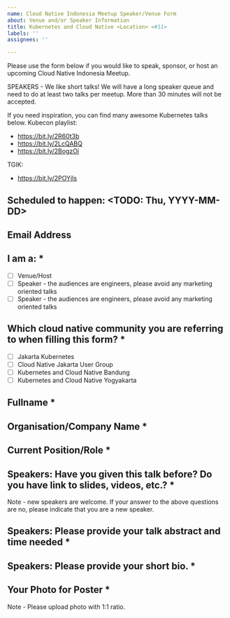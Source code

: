 ```yaml
---
name: Cloud Native Indonesia Meetup Speaker/Venue Form
about: Venue and/or Speaker Information
title: Kubernetes and Cloud Native <Location> <#11>
labels: ''
assignees: ''

---
```


Please use the form below if you would like to speak, sponsor, or host an upcoming Cloud Native Indonesia Meetup.

SPEAKERS - We like short talks! We will have a long speaker queue and need to do at least two talks per meetup. More than 30 minutes will not be accepted.

If you need inspiration, you can find many awesome Kubernetes talks below.
Kubecon playlist:

- https://bit.ly/2R60t3b
- https://bit.ly/2LcQABQ
- https://bit.ly/2BogzOi

TGIK: 
- https://bit.ly/2POYjIs

## Scheduled to happen: <TODO: Thu, YYYY-MM-DD>

## Email Address

## I am a: *

- [ ] Venue/Host
- [ ] Speaker - the audiences are engineers, please avoid any marketing oriented talks
- [ ] Speaker - the audiences are engineers, please avoid any marketing oriented talks

## Which cloud native community you are referring to when filling this form? *

- [ ] Jakarta Kubernetes
- [ ] Cloud Native Jakarta User Group
- [ ] Kubernetes and Cloud Native Bandung
- [ ] Kubernetes and Cloud Native Yogyakarta

## Fullname *

## Organisation/Company Name *

## Current Position/Role *

## Speakers: Have you given this talk before? Do you have link to slides, videos, etc.? *
Note - new speakers are welcome. If your answer to the above questions are no, please indicate that you are a new speaker.

## Speakers: Please provide your talk abstract and time needed *

## Speakers: Please provide your short bio. *

## Your Photo for Poster *
Note - Please upload photo with 1:1 ratio.
